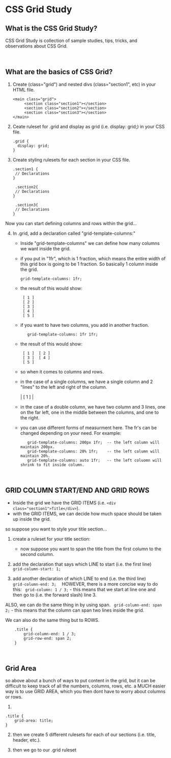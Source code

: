 # CSS Grid Study 

## What is the CSS Grid Study?
CSS Grid Study is collection of sample studies, tips, tricks, and observations about CSS Grid.  

<br>

## What are the basics of CSS Grid?

1. Create  (class="grid") and nested divs (class="section1", etc) in your HTML file.
   ```
   <main class="grid">
        <section class="section1"></section>
        <section class="section2"></section>
        <section class="section3"></section>
   </main>
   ```
2.  Ceate ruleset for .grid and display as grid (i.e. display: grid;) in your CSS file.
    ```
    .grid {
      display: grid;
    }
    ```

3. Create styling rulesets for each section in your CSS file.
   ```
   .section1 {
    // Declarations
   }
   
    .section2{
    // Declarations
   }
   
    .section3{
    // Declarations
   }
   ```

Now you can start defining columns and rows within the grid...

4. In .grid, add a declaration called "grid-template-columns:"

    - Inside "grid-template-columns" we can define how many columns we want inside the grid.
    - if you put in "1fr", which is 1 fraction, which means the entire width of this grid box is going to be 1 fraction.  So basically 1 column inside the grid.
       
        ```
        grid-template-columns: 1fr;
        ```
     
    - the result of this would show:
       ```
        [ 1 ]
        [ 2 ]
        [ 3 ]
        [ 4 ]
        [ 5 ]
       ```
    - if you want to have two columns, you add in another fraction.
      ```
         grid-template-columns: 1fr 1fr;
       ```
    - the result of this would show:
       ```
        [ 1 ]  [ 2 ]
        [ 3 ]  [ 4 ]
        [ 5 ]
       ```
    - so when it comes to columns and rows.
    - in the case of a single columns, we have a single column and 2 "lines" to the left and right of the column.
      
        | [ 1 ] |
      
    - in the case of a double column, we have two column and 3 lines, one on the far left, one in the middle between the columns, and one to the right.

    - you can use different forms of measurment here.  The fr's can be changed depending on your need. For example:
       ```
          grid-template-columns: 200px 1fr;  -- the left column will maintain 200px.
          grid-template-columns: 20% 1fr;    -- the left column will maintain 20%. 
          grid-template-columns: auto 1fr;   -- the left coluomn will shrink to fit inside column.
        ```

<br>

## GRID COLUMN START/END AND GRID ROWS  

- Inside the grid we have the GRID ITEMS (i.e. ``` <div class="section1">Title</div> ```).
- with the GRID ITEMS, we can decide how much space should be taken up inside the grid.

so suppose you want to style your title section...

1. create a ruleset for your title section:
    - now suppose you want to span the title from the first column to the second column.

2. add the declaration that says which LINE to start (i.e. the first line)  
                    ```
                    grid-column-start: 1;
                    ```
3. add another declaration of which LINE to end (i.e. the third line)       
                    ```
                    grid-column-end: 3;  
                    ```
HOWEVER, there is a more concise way to do this:
                   ``` grid-column: 1 / 3;```
                    - this means that we start at line one and then go to (i.e. the forward slash) line 3.

ALSO, we can do the same thing in by using span.
   ``` grid-column-end: span 2;```
        - this means that the column can span two lines inside the grid.

We can also do the same thing but to ROWS.
```
    .title {
        grid-column-end: 1 / 3;
        grid-row-end: span 2;
    }
```

<br>

## Grid Area

so above about a bunch of ways to put content in the grid, but it can be difficult to keep track of all the numbers, columns, rows, etc.
a MUCH easier way is to use GRID AREA, which you then dont have to worry about columns or rows.

1. 
```
.title {
    grid-area: title;
}
```

2. then we create 5 different rulesets for each of our sections (i.e. title, header, etc.).

3. then we go to our .grid ruleset
